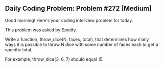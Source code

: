 ## Daily Coding Problem: Problem #272 [Medium]

Good morning! Here's your coding interview problem for today.

This problem was asked by Spotify.

Write a function, throw_dice(N, faces, total), that determines how many ways it is possible to throw N dice with some number of faces each to get a specific total.

For example, throw_dice(3, 6, 7) should equal 15.

